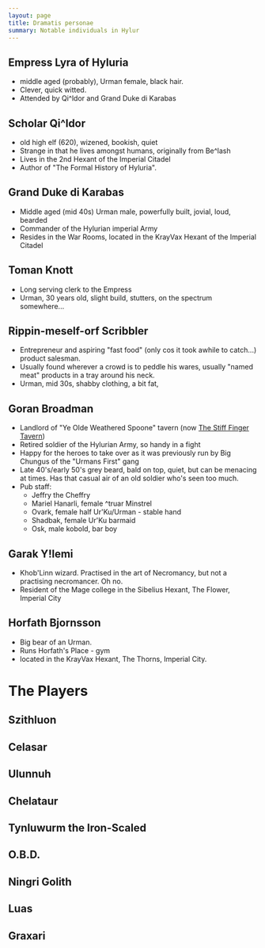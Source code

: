 ```yaml
---
layout: page
title: Dramatis personae
summary: Notable individuals in Hylur
---
```


## Empress Lyra of Hyluria

- middle aged (probably), Urman female, black hair.
- Clever, quick witted.
- Attended by Qi^ldor and Grand Duke di Karabas

## Scholar Qi^ldor

- old high elf (620), wizened, bookish, quiet
- Strange in that he lives amongst humans, originally from Be^lash
- Lives in the 2nd Hexant of the Imperial Citadel
- Author of "The Formal History of Hyluria".

## Grand Duke di Karabas

- Middle aged (mid 40s) Urman male, powerfully built, jovial, loud, bearded
- Commander of the Hylurian imperial Army
- Resides in the War Rooms, located in the KrayVax Hexant of the Imperial
  Citadel

## Toman Knott

- Long serving clerk to the Empress
- Urman, 30 years old, slight build, stutters, on the spectrum somewhere...

## Rippin-meself-orf Scribbler

- Entrepreneur and aspiring "fast food" (only cos it took awhile to catch...)
  product salesman.
- Usually found wherever a crowd is to peddle his wares, usually "named meat"
  products in a tray around his neck.
- Urman, mid 30s, shabby clothing, a bit fat,

## Goran Broadman

- Landlord of "Ye Olde Weathered Spoone" tavern (now
  [The Stiff Finger Tavern](/misc/pubs))
- Retired soldier of the Hylurian Army, so handy in a fight
- Happy for the heroes to take over as it was previously run by Big Chungus of
  the "Urmans First" gang
- Late 40's/early 50's grey beard, bald on top, quiet, but can be menacing at
  times. Has that casual air of an old soldier who's seen too much.
- Pub staff:
  - Jeffry the Cheffry
  - Mariel Hanarli, female ^truar Minstrel
  - Ovark, female half Ur'Ku/Urman - stable hand
  - Shadbak, female Ur'Ku barmaid
  - Osk, male kobold, bar boy

## Garak Y!lemi

- Khob'Linn wizard. Practised in the art of Necromancy, but not a practising
  necromancer. Oh no.
- Resident of the Mage college in the Sibelius Hexant, The Flower, Imperial City

## Horfath Bjornsson

- Big bear of an Urman.
- Runs Horfath's Place - gym
- located in the KrayVax Hexant, The Thorns, Imperial City.

# The Players

## Szithluon

## Celasar

## Ulunnuh

## Chelataur

## Tynluwurm the Iron-Scaled

## O.B.D.

## Ningri Golith

## Luas

## Graxari
